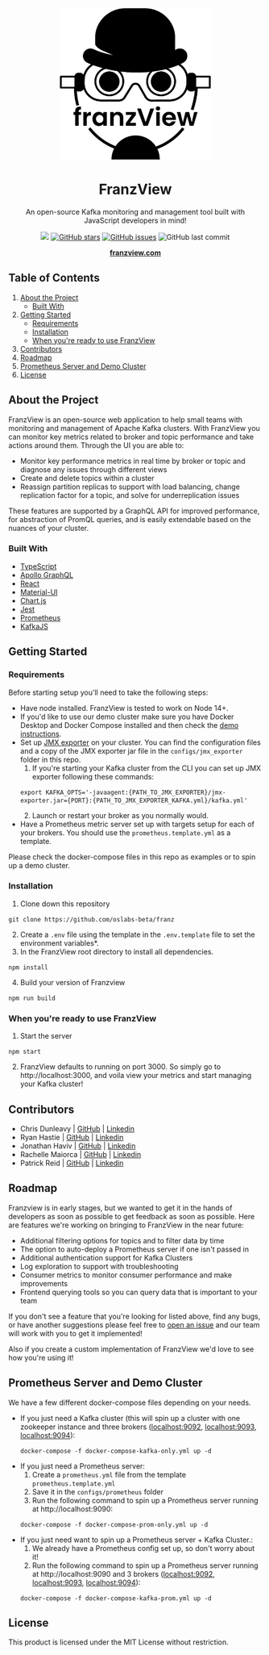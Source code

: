 <div align="center">
  <a href="https://https://github.com/oslabs-beta/franz/">
    <img src="./assets/franzView_logo.png" alt="Logo" height="300px" width="300px"/> 
  </a>
  <h1>FranzView</h1>
  <p>An open-source Kafka monitoring and management tool built with JavaScript developers in mind!<p>
  <a href="https://github.com/oslabs-beta/ksqljs"><img src="https://img.shields.io/badge/license-MIT-blue"/></a>
  <a href="https://github.com/oslabs-beta/ksqljs/stargazers"><img alt="GitHub stars" src="https://img.shields.io/github/stars/oslabs-beta/franz"></a>
  <a href="https://github.com/oslabs-beta/ksqljs/issues"><img alt="GitHub issues" src="https://img.shields.io/github/issues/oslabs-beta/franz"></a>
  <img alt="GitHub last commit" src="https://img.shields.io/github/last-commit/oslabs-beta/franz">
  
  <a href="https://franzview.com"><strong>franzview.com</strong></a>
</div>

## Table of Contents

1. [About the Project](#about-the-project)
   - [Built With](#built-with)
1. [Getting Started](#getting-started)
   - [Requirements](#requirements)
   - [Installation](#installation)
   - [When you're ready to use FranzView](#when-youre-ready-to-use-franzview)
1. [Contributors](#contributors)
1. [Roadmap](#roadmap)
1. [Prometheus Server and Demo Cluster](#prometheus-server-and-demo-cluster)
1. [License](#license)

## About the Project

FranzView is an open-source web application to help small teams with monitoring and management of Apache Kafka clusters. With FranzView you can monitor key metrics related to broker and topic performance and take actions around them. Through the UI you are able to:

- Monitor key performance metrics in real time by broker or topic and diagnose any issues through different views
- Create and delete topics within a cluster
- Reassign partition replicas to support with load balancing, change replication factor for a topic, and solve for underreplication issues

These features are supported by a GraphQL API for improved performance, for abstraction of PromQL queries, and is easily extendable based on the nuances of your cluster.

### Built With

- [TypeScript](https://www.typescriptlang.org/)
- [Apollo GraphQL](https://www.apollographql.com/)
- [React](https://reactjs.org/)
- [Material-UI](https://mui.com/)
- [Chart.js](https://www.chartjs.org/docs/latest/)
- [Jest](https://jestjs.io/)
- [Prometheus](https://prometheus.io/)
- [KafkaJS](https://kafka.js.org/)

## Getting Started

### Requirements

Before starting setup you'll need to take the following steps:

- Have node installed. FranzView is tested to work on Node 14+.
- If you'd like to use our demo cluster make sure you have Docker Desktop and Docker Compose installed and then check the [demo instructions](#prometheus-server-and-demo-cluster).
- Set up [JMX exporter](https://github.com/prometheus/jmx_exporter) on your cluster. You can find the configuration files and a copy of the JMX exporter jar file in the `configs/jmx_exporter` folder in this repo.
  1. If you're starting your Kafka cluster from the CLI you can set up JMX exporter following these commands:
  ```
  export KAFKA_OPTS='-javaagent:{PATH_TO_JMX_EXPORTER}/jmx-exporter.jar={PORT}:{PATH_TO_JMX_EXPORTER_KAFKA.yml}/kafka.yml'
  ```
  2. Launch or restart your broker as you normally would.
- Have a Prometheus metric server set up with targets setup for each of your brokers. You should use the `prometheus.template.yml` as a template.

Please check the docker-compose files in this repo as examples or to spin up a demo cluster.

### Installation

1. Clone down this repository

```
git clone https://github.com/oslabs-beta/franz
```

2. Create a `.env` file using the template in the `.env.template` file to set the environment variables\*.
3. In the FranzView root directory to install all dependencies.

```
npm install
```

4. Build your version of Franzview

```
npm run build
```

### When you're ready to use FranzView

1. Start the server

```
npm start
```

2. FranzView defaults to running on port 3000. So simply go to http://localhost:3000, and voila view your metrics and start managing your Kafka cluster!

## Contributors

- Chris Dunleavy | [GitHub](https://github.com/christopherdunleavy) | [Linkedin](https://www.linkedin.com/in/christopher-dunleavy-web-dev)
- Ryan Hastie | [GitHub](https://github.com/rbhastie) | [Linkedin](https://www.linkedin.com/in/ryan-hastie)
- Jonathan Haviv | [GitHub](https://github.com/jonathanhaviv) | [Linkedin](https://www.linkedin.com/in/jonathanhaviv)
- Rachelle Maiorca | [GitHub](https://github.com/rmaiorca) | [Linkedin](https://www.linkedin.com/in/rmaiorca)
- Patrick Reid | [GitHub](https://github.com/flyingwolf1701) | [Linkedin](https://www.linkedin.com/in/patrickjreid)

## Roadmap

Franzview is in early stages, but we wanted to get it in the hands of developers as soon as possible to get feedback as soon as possible. Here are features we're working on bringing to FranzView in the near future:

- Additional filtering options for topics and to filter data by time
- The option to auto-deploy a Prometheus server if one isn't passed in
- Additional authentication support for Kafka Clusters
- Log exploration to support with troubleshooting
- Consumer metrics to monitor consumer performance and make improvements
- Frontend querying tools so you can query data that is important to your team

If you don't see a feature that you're looking for listed above, find any bugs, or have another suggestions please feel free to [open an issue](https://github.com/oslabs-beta/franz/issues) and our team will work with you to get it implemented!

Also if you create a custom implementation of FranzView we'd love to see how you're using it!

## Prometheus Server and Demo Cluster

We have a few different docker-compose files depending on your needs.

- If you just need a Kafka cluster (this will spin up a cluster with one zookeeper instance and three brokers ([localhost:9092](localhost:9092), [localhost:9093](localhost:9093), [localhost:9094](localhost:9094)):
  ```
  docker-compose -f docker-compose-kafka-only.yml up -d
  ```
- If you just need a Prometheus server:
  1. Create a `prometheus.yml` file from the template `prometheus.template.yml`
  1. Save it in the `configs/prometheus` folder
  1. Run the following command to spin up a Prometheus server running at http://localhost:9090:
  ```
  docker-compose -f docker-compose-prom-only.yml up -d
  ```
- If you just need want to spin up a Prometheus server + Kafka Cluster.:
  1. We already have a Prometheus config set up, so don't worry about it!
  1. Run the following command to spin up a Prometheus server running at http://localhost:9090 and 3 brokers ([localhost:9092](localhost:9092), [localhost:9093](localhost:9093), [localhost:9094](localhost:9094)):
  ```
  docker-compose -f docker-compose-kafka-prom.yml up -d
  ```

## License

This product is licensed under the MIT License without restriction.

